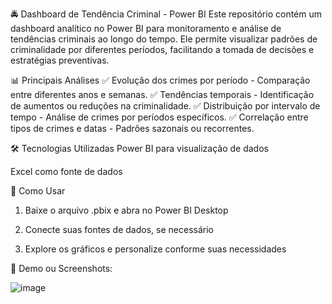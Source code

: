 
🚔 Dashboard de Tendência Criminal - Power BI
Este repositório contém um dashboard analítico no Power BI para monitoramento e análise de tendências criminais ao longo do tempo. Ele permite visualizar padrões de criminalidade por diferentes períodos, facilitando a tomada de decisões e estratégias preventivas.

📊 Principais Análises
✅ Evolução dos crimes por período - Comparação entre diferentes anos e semanas.
✅ Tendências temporais - Identificação de aumentos ou reduções na criminalidade.
✅ Distribuição por intervalo de tempo - Análise de crimes por períodos específicos.
✅ Correlação entre tipos de crimes e datas - Padrões sazonais ou recorrentes.

🛠 Tecnologias Utilizadas
Power BI para visualização de dados

Excel como fonte de dados

🚀 Como Usar
1. Baixe o arquivo .pbix e abra no Power BI Desktop

2. Conecte suas fontes de dados, se necessário

3. Explore os gráficos e personalize conforme suas necessidades

🔗 Demo ou Screenshots:

![image](https://github.com/user-attachments/assets/9dbc72af-3201-4aaa-9d5f-dfd15f3707ef)
